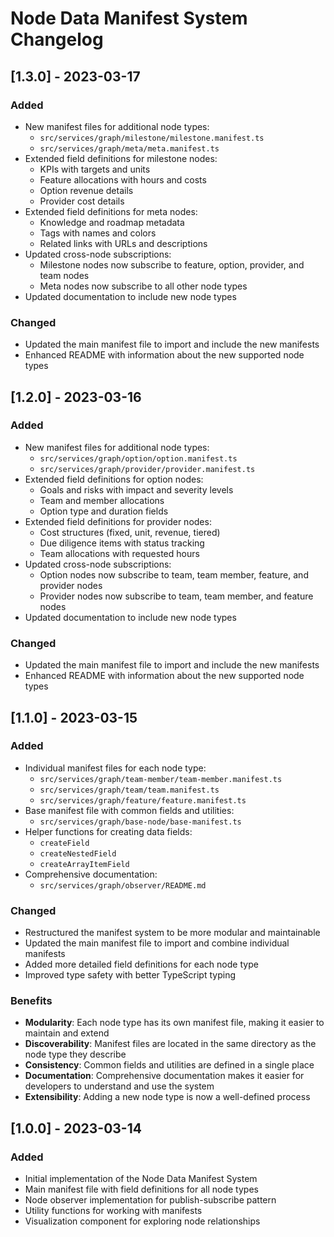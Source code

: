 # Node Data Manifest System Changelog

## [1.3.0] - 2023-03-17

### Added
- New manifest files for additional node types:
  - `src/services/graph/milestone/milestone.manifest.ts`
  - `src/services/graph/meta/meta.manifest.ts`
- Extended field definitions for milestone nodes:
  - KPIs with targets and units
  - Feature allocations with hours and costs
  - Option revenue details
  - Provider cost details
- Extended field definitions for meta nodes:
  - Knowledge and roadmap metadata
  - Tags with names and colors
  - Related links with URLs and descriptions
- Updated cross-node subscriptions:
  - Milestone nodes now subscribe to feature, option, provider, and team nodes
  - Meta nodes now subscribe to all other node types
- Updated documentation to include new node types

### Changed
- Updated the main manifest file to import and include the new manifests
- Enhanced README with information about the new supported node types

## [1.2.0] - 2023-03-16

### Added
- New manifest files for additional node types:
  - `src/services/graph/option/option.manifest.ts`
  - `src/services/graph/provider/provider.manifest.ts`
- Extended field definitions for option nodes:
  - Goals and risks with impact and severity levels
  - Team and member allocations
  - Option type and duration fields
- Extended field definitions for provider nodes:
  - Cost structures (fixed, unit, revenue, tiered)
  - Due diligence items with status tracking
  - Team allocations with requested hours
- Updated cross-node subscriptions:
  - Option nodes now subscribe to team, team member, feature, and provider nodes
  - Provider nodes now subscribe to team, team member, and feature nodes
- Updated documentation to include new node types

### Changed
- Updated the main manifest file to import and include the new manifests
- Enhanced README with information about the new supported node types

## [1.1.0] - 2023-03-15

### Added
- Individual manifest files for each node type:
  - `src/services/graph/team-member/team-member.manifest.ts`
  - `src/services/graph/team/team.manifest.ts`
  - `src/services/graph/feature/feature.manifest.ts`
- Base manifest file with common fields and utilities:
  - `src/services/graph/base-node/base-manifest.ts`
- Helper functions for creating data fields:
  - `createField`
  - `createNestedField`
  - `createArrayItemField`
- Comprehensive documentation:
  - `src/services/graph/observer/README.md`

### Changed
- Restructured the manifest system to be more modular and maintainable
- Updated the main manifest file to import and combine individual manifests
- Added more detailed field definitions for each node type
- Improved type safety with better TypeScript typing

### Benefits
- **Modularity**: Each node type has its own manifest file, making it easier to maintain and extend
- **Discoverability**: Manifest files are located in the same directory as the node type they describe
- **Consistency**: Common fields and utilities are defined in a single place
- **Documentation**: Comprehensive documentation makes it easier for developers to understand and use the system
- **Extensibility**: Adding a new node type is now a well-defined process

## [1.0.0] - 2023-03-14

### Added
- Initial implementation of the Node Data Manifest System
- Main manifest file with field definitions for all node types
- Node observer implementation for publish-subscribe pattern
- Utility functions for working with manifests
- Visualization component for exploring node relationships 